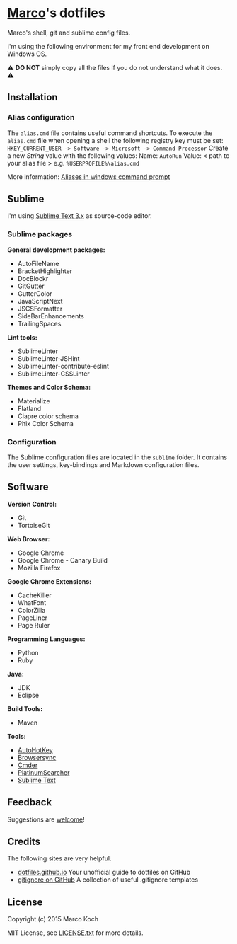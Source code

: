 # [Marco](https://github.com/markoch)'s dotfiles
Marco's shell, git and sublime config files.

I'm using the following environment for my front end development on Windows OS.

:warning: **DO NOT** simply copy all the files if you do not understand what it does. :warning:

## Installation
### Alias configuration
The `alias.cmd` file contains useful command shortcuts. To execute the `alias.cmd` file when opening a shell the following registry key must be set:
`HKEY_CURRENT_USER -> Software -> Microsoft -> Command Processor`
Create a new *String* value with the following values:
Name: `AutoRun`
Value: < path to your alias file > e.g. `%USERPROFILE%\alias.cmd`

More information:
[Aliases in windows command prompt](http://stackoverflow.com/questions/20530996/aliases-in-windows-command-prompt)

## Sublime
I'm using [Sublime Text 3.x](http://www.sublimetext.com/) as source-code editor.
### Sublime packages
**General development packages:**
* AutoFileName
* BracketHighlighter
* DocBlockr
* GitGutter
* GutterColor
* JavaScriptNext
* JSCSFormatter
* SideBarEnhancements
* TrailingSpaces

**Lint tools:**
* SublimeLinter
* SublimeLinter-JSHint
* SublimeLinter-contribute-eslint
* SublimeLinter-CSSLinter

**Themes and Color Schema:**
* Materialize
* Flatland
* Ciapre color schema
* Phix Color Schema

### Configuration
The Sublime configuration files are located in the `sublime` folder. It contains the user settings, key-bindings and Markdown configuration files.

## Software
**Version Control:**
* Git
* TortoiseGit

**Web Browser:**
* Google Chrome
* Google Chrome - Canary Build
* Mozilla Firefox

**Google Chrome Extensions:**
* CacheKiller
* WhatFont
* ColorZilla
* PageLiner
* Page Ruler

**Programming Languages:**
* Python
* Ruby

**Java:**
* JDK
* Eclipse

**Build Tools:**
* Maven

**Tools:**
* [AutoHotKey](https://www.autohotkey.com/)
* [Browsersync](http://www.browsersync.io/)
* [Cmder](http://cmder.net/)
* [PlatinumSearcher](https://github.com/monochromegane/the_platinum_searcher)
* [Sublime Text](http://www.sublimetext.com/)

## Feedback
Suggestions are [welcome](https://github.com/markoch/dotfiles/issues)!

## Credits
The following sites are very helpful.
* [dotfiles.github.io](https://dotfiles.github.io/) Your unofficial guide to dotfiles on GitHub
* [gitignore on GitHub](https://github.com/github/gitignore) A collection of useful .gitignore templates

## License
Copyright (c) 2015 Marco Koch

MIT License, see [LICENSE.txt](LICENSE.txt) for more details.
